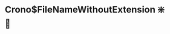 ﻿---
SidebarGroup: "index-misc-functions"
Autogenerated: true
---

# Crono$FileNameWithoutExtension ❇️ 🚧


